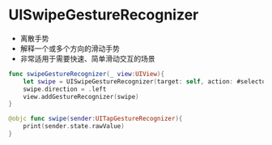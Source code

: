 
# UISwipeGestureRecognizer

* 离散手势
* 解释一个或多个方向的滑动手势
* 非常适用于需要快速、简单滑动交互的场景

```swift
func swipeGestureRecognizer(_ view:UIView){
    let swipe = UISwipeGestureRecognizer(target: self, action: #selector(swipe))
    swipe.direction = .left
    view.addGestureRecognizer(swipe)
}

@objc func swipe(sender:UITapGestureRecognizer){
    print(sender.state.rawValue)
}
```
